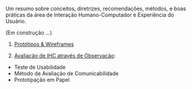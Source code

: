 
Um resumo sobre conceitos, diretrizes, recomendações, métodos, e boas práticas da área de Interação Humano-Computador e Experiência do Usuário.

(Em construção ...)


1. [Protótipos & Wireframes](docs/prototipos.md)


2. [Avaliação de IHC através de Observação](docs/avaliacao-observacao.md):

* Teste de Usabilidade
* Método de Avaliação de Comunicabilidade
* Prototipação em Papel






